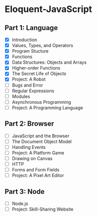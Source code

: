# Eloquent-JavaScript

## Part 1: Language
- [x] Introduction
- [x] Values, Types, and Operators
- [x] Program Stucture
- [x] Functions
- [x] Data Structures: Objects and Arrays
- [x] Higher-order Functions
- [x] The Secret Life of Objects
- [x] Project: A Robot
- [ ] Bugs and Error
- [ ] Regular Expressions
- [ ] Modules
- [ ] Asynchronous Programming
- [ ] Project: A Programming Language

## Part 2: Browser
- [ ] JavaScript and the Browser
- [ ] The Document Object Model
- [ ] Handling Events
- [ ] Project: A Platform Game
- [ ] Drawing on Canvas
- [ ] HTTP
- [ ] Forms and Form Fields
- [ ] Project: A Pixel Art Editor

## Part 3: Node
- [ ] Node.js
- [ ] Project: Skill-Sharing Website
